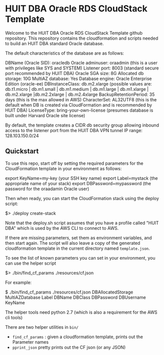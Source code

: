 HUIT DBA Oracle RDS CloudStack Template
=========================================

Welcome to the HUIT DBA Oracle RDS CloudStack Template github repository.  This repository contains the cloudformation
and scripts needed to build an HUIT DBA standard Oracle database.

The default characteristics of the database are as follows:

DBName (Oracle SID):  oracledb
Oracle adminuser:  oraadmin  (this is a user with privileges like SYS and SYSTEM)
Listener port:  8003 		  (standard secure port recommended by HUIT DBA)
Oracle SGA size:  8G
Allocated db storage: 10G
MultiAZ database: Yes
Database engine:  Oracle Enterprise Edition (oracle-ee)
DBInstanceClass: db.m2.xlarge (possible values are:  db.t1.micro | db.m1.small | db.m1.medium |
                               db.m1.large | db.m1.xlarge | db.m2.xlarge |db.m2.2xlarge | db.m2.4xlarge
BackupRetentionPeriod:  35 days (this is the max allowed in AWS)
CharacterSet: AL32UTF8  (this is the default when DB is created via CloudFormation and is recommended by HUIT DBA)
LicenseType: bring-your-own-license (presumes database is built under Harvard Oracle site license)


By default, the template creates a CIDR db security group allowing inbound access to the listener port from the
HUIT DBA VPN tunnel IP range:  128.103.150.0/24


## Quickstart

To use this repo, start off by setting the required parameters for the CloudFormation template in your environment as follows:

export KeyName=my-key                  (your SSH key name)
export Label=mystack                   (the appropriate name of your stack)
export DBPassword=mypassword           (the password for the oraadamin Oracle user)


Then when ready, you can start the CloudFormation stack using the deploy script:

$> ./deploy create-stack

Note that the deploy.sh script assumes that you have a profile called "HUIT DBA" which is used by the AWS CLI to connect to AWS.


If there are missing parameters, set them as environment variables, and then start again. 
The script will also leave a copy of the generated cloudformation template in the current directory named `template.json`.

To see the list of known parameters you can set in your environment, you can use the helper script

$> ./bin/find_cf_params ./resources/cf.json

For example:

$ ./bin/find_cf_params ./resources/cf.json
DBAllocatedStorage
MultiAZDatabase
Label
DBName
DBClass
DBPassword
DBUsername
KeyName

The helper tools need python 2.7 (which is also a requirement for the AWS cli tools)


There are two helper utilities in `bin/`

* `find_cf_params` : given a cloudformation template, prints out the Parameter names
* `pprint_json` pretty prints out the CF json (or any JSON)





